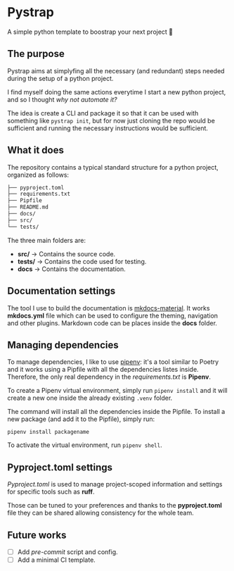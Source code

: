 # Pystrap
A simple python template to boostrap your next project 🚀

## The purpose
Pystrap aims at simplyfing all the necessary (and redundant) steps needed during the setup of a python project.

I find myself doing the same actions everytime I start a new python project, and so I thought _why not automate it?_

The idea is create a CLI and package it so that it can be used with something like `pystrap init`, but for now just cloning the repo would be sufficient and running the necessary instructions would be sufficient.

 ## What it does

The repository contains a typical standard structure for a python project, organized as follows:
```sh
├── pyproject.toml
├── requirements.txt
├── Pipfile
├── README.md
├── docs/
├── src/
└── tests/
```

The three main folders are:
- **src/** -> Contains the source code.
- **tests/** -> Contains the code used for testing.
- **docs** -> Contains the documentation.

## Documentation settings
The tool I use to build the documentation is [mkdocs-material](https://squidfunk.github.io/mkdocs-material/). It works **mkdocs.yml** file which can be used to configure the theming, navigation and other plugins. Markdown code can be places inside the **docs** folder.



## Managing dependencies
To manage dependencies, I like to use [pipenv](https://pipenv.pypa.io/en/latest/): it's a tool similar to Poetry and it works using a Pipfile with all the dependencies listes inside.
Therefore, the only real dependency in the *requirements.txt* is **Pipenv**.

To create a Pipenv virtual environment, simply run `pipenv install` and it will create a new one inside the already existing `.venv` folder.

The command will install all the dependencies inside the Pipfile. To install a new package (and add it to the Pipfile), simply run:

`pipenv install packagename`

To activate the virtual environment, run `pipenv shell`.

## Pyproject.toml settings
*Pyproject.toml* is used to manage project-scoped information and settings for specific tools such as **ruff**.

Those can be tuned to your preferences and thanks to the **pyproject.toml** file they can be shared allowing consistency for the whole team.

## Future works
- [ ] Add *pre-commit* script and config.
- [ ] Add a minimal CI template.

